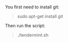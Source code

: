 You first need to install git:

> sudo apt-get install git

Then run the script:

> ./tendermint.sh
